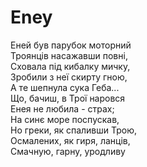 # Eney <br />
Еней був парубок моторний <br />
Троянців насажавши повні, <br />
Сховала під кибалку мичку, <br />
Зробили з неї скирту гною,    <br />
А те шепнула сука Геба... <br />
Що, бачиш, в Трої наровся <br />
Енея не любила - страх; <br />
На синє море поспускав, <br />
Но греки, як спаливши Трою, <br />
Осмалених, як гиря, ланців, <br />
Смачную, гарну, уродливу <br />